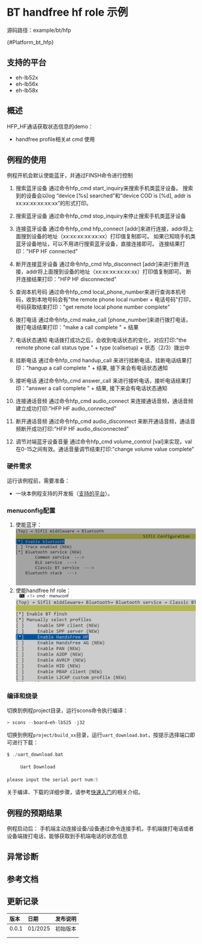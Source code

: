 # BT handfree hf role 示例

源码路径：example/bt/hfp

{#Platform_bt_hfp}
## 支持的平台
<!-- 支持哪些板子和芯片平台 -->
+ eh-lb52x
+ eh-lb56x
+ eh-lb58x

## 概述
<!-- 例程简介 -->
HFP_HF通话获取状态信息的demo：
+ handfree profile相关at cmd 使用


## 例程的使用
<!-- 说明如何使用例程，比如连接哪些硬件管脚观察波形，编译和烧写可以引用相关文档。
对于rt_device的例程，还需要把本例程用到的配置开关列出来，比如PWM例程用到了PWM1，需要在onchip菜单里使能PWM1 -->
例程开机会默认使能蓝牙，并通过FINSH命令进行控制
1. 搜索蓝牙设备
通过命令hfp_cmd start_inquiry来搜索手机类蓝牙设备。
搜索到的设备会以log “device [%s] searched”和“device COD is [%d], addr is xx:xx:xx:xx:xx:xx”的形式打印。

2. 搜索蓝牙设备
通过命令hfp_cmd stop_inquiry来停止搜索手机类蓝牙设备

3. 连接蓝牙设备
通过命令hfp_cmd hfp_connect [addr]来进行连接，addr将上面搜到设备的地址（xx:xx:xx:xx:xx:xx）打印值复制即可。
如果已知晓手机类蓝牙设备地址，可以不用进行搜索蓝牙设备，直接连接即可。
连接结果打印："HFP HF connected"

4. 断开连接蓝牙设备
通过命令hfp_cmd hfp_disconnect [addr]来进行断开连接，addr将上面搜到设备的地址（xx:xx:xx:xx:xx:xx）打印值复制即可。
断开连接结果打印："HFP HF disconnected"

5. 查询本机号码
通过命令hfp_cmd local_phone_number来进行查询本机号码，收到本地号码会有"the remote phone local number + 电话号码"打印，
号码获取结束打印："get remote local phone number complete"

6. 拨打电话
通过命令hfp_cmd make_call [phone_number]来进行拨打电话，拨打电话结果打印："make a call complete " + 结果

7. 电话状态通知
电话拨打成功之后，会收到电话状态的变化，对应打印:"the remote phone call status type " + type (callsetup) + 状态（2/3）拨出中

8. 挂断电话
通过命令hfp_cmd handup_call 来进行挂断电话，挂断电话结果打印："hangup a call complete " + 结果, 接下来会有电话状态通知

9. 接听电话
通过命令hfp_cmd answer_call 来进行接听电话，接听电话结果打印："answer a call complete  " + 结果, 接下来会有电话状态通知

10. 连接通话音频
通过命令hfp_cmd audio_connect 来连接通话音频，通话音频建立成功打印:"HFP HF audio_connected"

11. 断开通话音频
通过命令hfp_cmd audio_disconnect 来断开通话音频，通话音频断开成功打印:"HFP HF audio_disconnected"

12. 调节对端蓝牙设备音量
通过命令hfp_cmd volume_control [val]来实现，val在0-15之间有效。通话音量调节结束打印:"change volume value complete"


### 硬件需求
运行该例程前，需要准备：
+ 一块本例程支持的开发板（[支持的平台](#Platform_bt_hfp)）。

### menuconfig配置
1. 使能蓝牙：
![BLUETOOTH](./assets/mc_bluetooth.png)
2. 使能handfree hf role：
![HandFree HF](./assets/mc_bt_handfree_hf.png)

### 编译和烧录
切换到例程project目录，运行scons命令执行编译：
```c
> scons --board=eh-lb525 -j32
```
切换到例程`project/build_xx`目录，运行`uart_download.bat`，按提示选择端口即可进行下载：
```c
$ ./uart_download.bat

     Uart Download

please input the serial port num:5
```
关于编译、下载的详细步骤，请参考[快速入门](/quickstart/get-started.md)的相关介绍。

## 例程的预期结果
<!-- 说明例程运行结果，比如哪几个灯会亮，会打印哪些log，以便用户判断例程是否正常运行，运行结果可以结合代码分步骤说明 -->
例程启动后：
手机端主动连接设备/设备通过命令连接手机，手机端拨打电话或者设备端拨打电话，能够获取到手机端电话的状态信息

## 异常诊断


## 参考文档
<!-- 对于rt_device的示例，rt-thread官网文档提供的较详细说明，可以在这里添加网页链接，例如，参考RT-Thread的[RTC文档](https://www.rt-thread.org/document/site/#/rt-thread-version/rt-thread-standard/programming-manual/device/rtc/rtc) -->

## 更新记录
|版本 |日期   |发布说明 |
|:---|:---|:---|
|0.0.1 |01/2025 |初始版本 |
| | | |
| | | |
